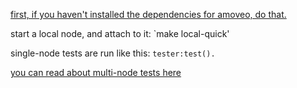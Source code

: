 [first, if you haven't installed the dependencies for amoveo, do that.](docs/getting-started/dependencies.md)

start a local node, and attach to it:
`make local-quick'

single-node tests are run like this:
`tester:test().`

[you can read about multi-node tests here](testing.md)